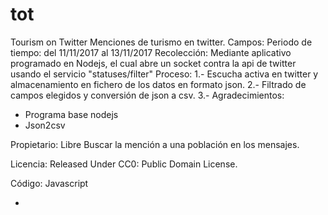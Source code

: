 # tot
Tourism on Twitter
Menciones de turismo en twitter.
Campos:
Periodo de tiempo: del 11/11/2017 al 13/11/2017
Recolección: Mediante aplicativo programado en Nodejs, el cual abre un socket contra la api de twitter usando el servicio  "statuses/filter"
Proceso: 
  1.- Escucha activa en twitter y almacenamiento en fichero de los datos en formato json.
  2.- Filtrado de campos elegidos y conversión de json a csv.
  3.- 
 Agradecimientos:
  - Programa base nodejs
  - Json2csv
  
 Propietario: Libre
 Buscar la mención a una población en los mensajes.
 
 Licencia: Released Under CC0: Public Domain License.
 
 Código: Javascript

-


